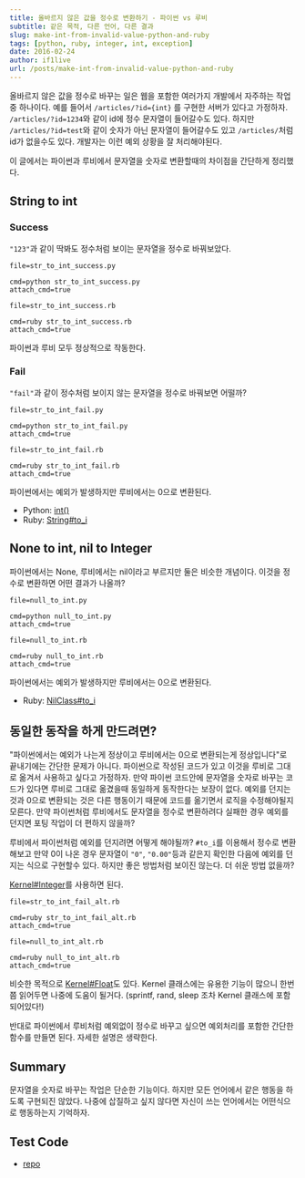 ```yaml
---
title: 올바르지 않은 값을 정수로 변환하기 - 파이썬 vs 루비
subtitle: 같은 목적, 다른 언어, 다른 결과
slug: make-int-from-invalid-value-python-and-ruby
tags: [python, ruby, integer, int, exception]
date: 2016-02-24
author: if1live
url: /posts/make-int-from-invalid-value-python-and-ruby
---
```

올바르지 않은 값을 정수로 바꾸는 일은 웹을 포함한 여러가지 개발에서 자주하는 작업 중 하나이다.
예를 들어서 `/articles/?id={int}` 를 구현한 서버가 있다고 가정하자.
`/articles/?id=1234`와 같이 id에 정수 문자열이 들어갈수도 있다.
하지만 `/articles/?id=test`와 같이 숫자가 아닌 문자열이 들어갈수도 있고 `/articles/`처럼 id가 없을수도 있다.
개발자는 이런 예외 상황을 잘 처리해야된다.

이 글에서는 파이썬과 루비에서 문자열을 숫자로 변환할때의 차이점을 간단하게 정리했다.

## String to int

### Success
`"123"`과 같이 딱봐도 정수처럼 보이는 문자열을 정수로 바꿔보았다.

~~~maya:view
file=str_to_int_success.py
~~~

~~~maya:execute
cmd=python str_to_int_success.py
attach_cmd=true
~~~

~~~maya:view
file=str_to_int_success.rb
~~~

~~~maya:execute
cmd=ruby str_to_int_success.rb
attach_cmd=true
~~~

파이썬과 루비 모두 정상적으로 작동한다.

<!--adsense-->

### Fail
`"fail"`과 같이 정수처럼 보이지 않는 문자열을 정수로 바꿔보면 어떨까?

~~~maya:view
file=str_to_int_fail.py
~~~

~~~maya:execute
cmd=python str_to_int_fail.py
attach_cmd=true
~~~

~~~maya:view
file=str_to_int_fail.rb
~~~

~~~maya:execute
cmd=ruby str_to_int_fail.rb
attach_cmd=true
~~~

파이썬에서는 예외가 발생하지만 루비에서는 0으로 변환된다.

* Python: [int()](https://docs.python.org/3.5/library/functions.html#int)
* Ruby: [String#to_i](http://ruby-doc.org/core-2.3.0/String.html#method-i-to_i)


## None to int, nil to Integer
파이썬에서는 None, 루비에서는 nil이라고 부르지만 둘은 비슷한 개념이다.
이것을 정수로 변환하면 어떤 결과가 나올까?

~~~maya:view
file=null_to_int.py
~~~

~~~maya:execute
cmd=python null_to_int.py
attach_cmd=true
~~~

~~~maya:view
file=null_to_int.rb
~~~

~~~maya:execute
cmd=ruby null_to_int.rb
attach_cmd=true
~~~

파이썬에서는 예외가 발생하지만 루비에서는 0으로 변환된다.

* Ruby: [NilClass#to_i](http://ruby-doc.org/core-2.3.0/NilClass.html#method-i-to_i)

## 동일한 동작을 하게 만드려면?

"파이썬에서는 예외가 나는게 정상이고 루비에서는 0으로 변환되는게 정상입니다"로 끝내기에는 간단한 문제가 아니다.
파이썬으로 작성된 코드가 있고 이것을 루비로 그대로 옮겨서 사용하고 싶다고 가정하자.
만약 파이썬 코드안에 문자열을 숫자로 바꾸는 코드가 있다면 루비로 그대로 옮겼을때 동일하게 동작한다는 보장이 없다.
예외를 던지는 것과 0으로 변환되는 것은 다른 행동이기 때문에 코드를 옮기면서 로직을 수정해야될지 모른다.
만약 파이썬처럼 루비에서도 문자열을 정수로 변환하려다 실패한 경우 예외를 던지면 포팅 작업이 더 편하지 않을까?

루비에서 파이썬처럼 예외를 던지려면 어떻게 해야될까?
`#to_i`를 이용해서 정수로 변환해보고 만약 0이 나온 경우 문자열이 `"0"`, `"0.00"`등과 같은지 확인한 다음에 예외를 던지는 식으로  구현할수 있다.
하지만 좋은 방법처럼 보이진 않는다. 더 쉬운 방법 없을까?

[Kernel#Integer](http://ruby-doc.org/core-2.2.0/Kernel.html#method-i-Integer)를 사용하면 된다.

~~~maya:view
file=str_to_int_fail_alt.rb
~~~

~~~maya:execute
cmd=ruby str_to_int_fail_alt.rb
attach_cmd=true
~~~

~~~maya:view
file=null_to_int_alt.rb
~~~

~~~maya:execute
cmd=ruby null_to_int_alt.rb
attach_cmd=true
~~~

비슷한 목적으로 [Kernel#Float](http://ruby-doc.org/core-2.2.0/Kernel.html#method-i-Float)도 있다.
Kernel 클래스에는 유용한 기능이 많으니 한번쯤 읽어두면 나중에 도움이 될거다.
(sprintf, rand, sleep 조차 Kernel 클래스에 포함되어있다!)

반대로 파이썬에서 루비처럼 예외없이 정수로 바꾸고 싶으면 예외처리를 포함한 간단한 함수를 만들면 된다.
자세한 설명은 생략한다.

## Summary
문자열을 숫자로 바꾸는 작업은 단순한 기능이다.
하지만 모든 언어에서 같은 행동을 하도록 구현되진 않았다.
나중에 삽질하고 싶지 않다면 자신이 쓰는 언어에서는 어떤식으로 행동하는지 기억하자.

## Test Code
* [repo](https://github.com/if1live/libsora.so/tree/master/content/development/make-int-from-invalid-value-python-and-ruby)
